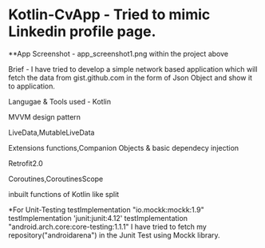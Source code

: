 # Kotlin-CvApp - Tried to mimic Linkedin profile page.


**App Screenshot - app_screenshot1.png within the project above

Brief - 
I have tried to develop a simple network based application which will fetch the data from gist.github.com in the form of Json Object and show it to application.





Langugae & Tools used - 
Kotlin


MVVM design pattern


LiveData,MutableLiveData


Extensions functions,Companion Objects & basic dependecy injection


Retrofit2.0


Coroutines,CoroutinesScope


inbuilt functions of Kotlin like split




*For Unit-Testing
  testImplementation "io.mockk:mockk:1.9"
  testImplementation 'junit:junit:4.12'
  testImplementation "android.arch.core:core-testing:1.1.1"
I have tried to fetch my repository("androidarena") in the Junit Test using Mockk library.
